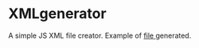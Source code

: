 # XMLgenerator

A simple JS XML file creator. Example of <a href= "https://raw.githubusercontent.com/ErickPaul/CONFbackend/master/conference1.xml/"> file </a> generated.
